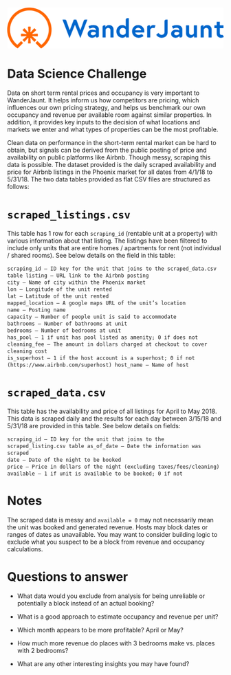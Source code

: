 ![WanderJaunt](logo.png)
# Data Science Challenge

Data on short term rental prices and occupancy is very important to
WanderJaunt. It helps inform us how competitors are pricing, which
influences our own pricing strategy, and helps us benchmark our own
occupancy and revenue per available room against similar properties. In
addition, it provides key inputs to the decision of what locations and
markets we enter and what types of properties can be the most
profitable.

Clean data on performance in the short-term rental market can be hard to
obtain, but signals can be derived from the public posting of price and
availability on public platforms like Airbnb. Though messy, scraping
this data is possible. The dataset provided is the daily scraped
availability and price for Airbnb listings in the Phoenix market for all
dates from 4/1/18 to 5/31/18. The two data tables provided as flat CSV
files are structured as follows:

# `scraped_listings.csv` 

This table has 1 row for each `scraping_id` (rentable unit at a
property) with various information about that listing. The listings have
been filtered to include only units that are entire homes / apartments
for rent (not individual / shared rooms). See below details on the field
in this table:

```
scraping_id – ID key for the unit that joins to the scraped_data.csv table listing – URL link to the Airbnb posting
city – Name of city within the Phoenix market
lon – Longitude of the unit rented
lat – Latitude of the unit rented
mapped_location – A google maps URL of the unit’s location
name – Posting name
capacity – Number of people unit is said to accommodate
bathrooms – Number of bathrooms at unit
bedrooms – Number of bedrooms at unit
has_pool – 1 if unit has pool listed as amenity; 0 if does not
cleaning_fee – The amount in dollars charged at checkout to cover cleaning cost
is_superhost – 1 if the host account is a superhost; 0 if not (https://www.airbnb.com/superhost) host_name – Name of host
```


# `scraped_data.csv`

This table has the availability and price of all listings for April to
May 2018. This data is scraped daily and the results for each day
between 3/15/18 and 5/31/18 are provided in this table. See below
details on fields: 
```
scraping_id – ID key for the unit that joins to the scraped_listing.csv table as_of_date – Date the information was scraped
date – Date of the night to be booked
price – Price in dollars of the night (excluding taxes/fees/cleaning) available – 1 if unit is available to be booked; 0 if not
```


# Notes 

The scraped data is messy and `available = 0` may not necessarily mean the
unit was booked and generated revenue. Hosts may block dates or ranges
of dates as unavailable. You may want to consider building logic to
exclude what you suspect to be a block from revenue and occupancy
calculations.

# Questions to answer 

-   What data would you exclude from analysis for being unreliable or
    potentially a block instead of an actual booking?

-   What is a good approach to estimate occupancy and revenue per unit?

-   Which month appears to be more profitable? April or May?

-   How much more revenue do places with 3 bedrooms make vs. places with
    2 bedrooms?

-   What are any other interesting insights you may have found?

